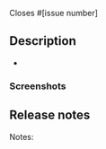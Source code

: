 <!--
What GitHub Desktop issue does this PR address? (for example, #1234)
-->

Closes #[issue number]

## Description
<!--
What changes did you make to the code?
-->
-

### Screenshots
<!--
Insert your screenshots here
-->

<!--
If this PR touches the UI layer of the app, please include screenshots or animated gifs to show the changes.
-->

## Release notes

<!--
You can leave this blank if you're not sure.
If you don't believe this PR needs to be mentioned in the release notes, write "Notes: no-notes".
-->

Notes:
